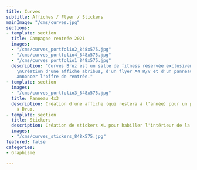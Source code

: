 ```yaml
---
title: Curves
subtitle: Affiches / Flyer / Stickers
mainImage: "/cms/curves.jpg"
sections:
- template: section
  title: Campagne rentrée 2021
  images:
  - "/cms/curves_portfolio2_848x575.jpg"
  - "/cms/curves_portfolio4_848x575.jpg"
  - "/cms/curves_portfolio1_848x575.jpg"
  description: "Curves Bruz est un salle de fitness réservée exclusivement aux femmes.
    \nCréation d'une affiche abribus, d'un flyer A4 R/V et d'un panneau de 4m² pour
    annoncer l'offre de rentrée."
- template: section
  images:
  - "/cms/curves_portfolio3_848x575.jpg"
  title: Panneau 4x3
  description: Création d'une affiche (qui restera à l'année) pour un panneau 4x3
    à Bruz.
- template: section
  title: Stickers
  description: Création de stickers XL pour habiller l'intérieur de la salle de sport.
  images:
  - "/cms/curves_stickers_848x575.jpg"
featured: false
categories:
- Graphisme

---
```

